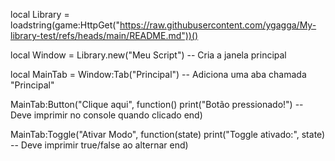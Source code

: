 local Library = loadstring(game:HttpGet("https://raw.githubusercontent.com/ygagga/My-library-test/refs/heads/main/README.md"))()

local Window = Library.new("Meu Script") -- Cria a janela principal

local MainTab = Window:Tab("Principal") -- Adiciona uma aba chamada "Principal"

MainTab:Button("Clique aqui", function()
    print("Botão pressionado!") -- Deve imprimir no console quando clicado
end)

MainTab:Toggle("Ativar Modo", function(state)
    print("Toggle ativado:", state) -- Deve imprimir true/false ao alternar
end)
